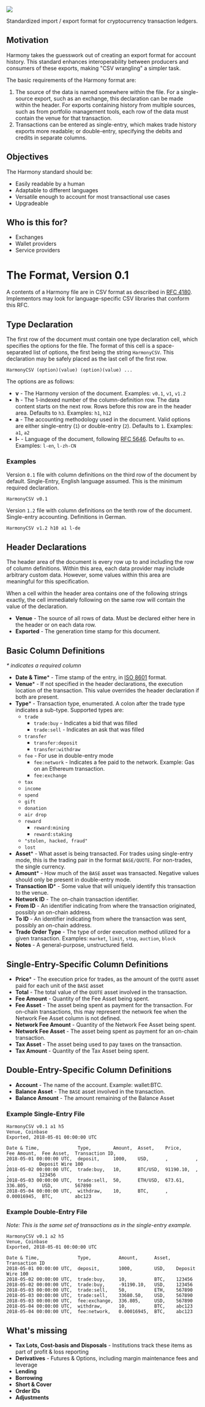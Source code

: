 ![](https://raw.githubusercontent.com/picksco/harmony/master/harmony-logo.png)

Standardized import / export format for cryptocurrency transaction ledgers.

## Motivation

Harmony takes the guesswork out of creating an export format for account history. This standard enhances interoperability between producers and consumers of these exports, making "CSV wrangling" a simpler task.

The basic requirements of the Harmony format are:

1. The source of the data is named somewhere within the file. For a single-source export, such as an exchange, this declaration can be made within the header. For exports containing history from multiple sources, such as from portfolio management tools, each row of the data must contain the venue for that transaction.
2. Transactions can be entered as single-entry, which makes trade history exports more readable; or double-entry, specifying the debits and credits in separate columns.

## Objectives

The Harmony standard should be:

- Easily readable by a human
- Adaptable to different languages
- Versatile enough to account for most transactional use cases
- Upgradeable

## Who is this for?

- Exchanges
- Wallet providers
- Service providers

# The Format, Version 0.1

A contents of a Harmony file are in CSV format as described in [RFC 4180](https://tools.ietf.org/html/rfc4180). Implementors may look for language-specific CSV libraries that conform this RFC.

## Type Declaration

The first row of the document must contain one type declaration cell, which specifies the options for the file. The format of this cell is a space-separated list of options, the first being the string `HarmonyCSV`. This declaration may be safely placed as the last cell of the first row.

    HarmonyCSV (option)(value) (option)(value) ...

The options are as follows:

- **v** - The Harmony version of the document. Examples: `v0.1`, `v1`, `v1.2`
- **h** - The 1-indexed number of the column-definition row. The data content starts on the next row. Rows before this row are in the header area. Defaults to `h3`. Examples: `h1`, `h12`
- **a** - The accounting methodology used in the document. Valid options are either single-entry (`1`) or double-entry (`2`). Defaults to `1`. Examples: `a1`, `a2`
- **l-** - Language of the document, following [RFC 5646](https://tools.ietf.org/html/rfc5646). Defaults to `en`. Examples: `l-en`, `l-zh-CN`

### Examples

Version `0.1` file with column definitions on the third row of the document by default. Single-Entry, English language assumed. This is the minimum required declaration.

    HarmonyCSV v0.1

Version `1.2` file with column definitions on the tenth row of the document. Single-entry accounting. Definitions in German.

    HarmonyCSV v1.2 h10 a1 l-de

## Header Declarations

The header area of the document is every row up to and including the row of column definitions. Within this area, each data provider may include arbitrary custom data. However, some values within this area are meaningful for this specification.

When a cell within the header area contains one of the following strings exactly, the cell immediately following on the same row will contain the value of the declaration.

- **Venue** - The source of all rows of data. Must be declared either here in the header or on each data row.
- **Exported** - The generation time stamp for this document.

## Basic Column Definitions

*\* indicates a required column*

- **Date & Time*** - Time stamp of the entry, in [ISO 8601](https://en.wikipedia.org/wiki/ISO_8601) format.
- **Venue*** - If not specified in the header declarations, the execution location of the transaction. This value overrides the header declaration if both are present.
- **Type*** - Transaction type, enumerated. A colon after the trade type indicates a sub-type. Supported types are:
  - `trade`
    - `trade:buy` - Indicates a bid that was filled
    - `trade:sell` - Indicates an ask that was filled
  - `transfer`
    - `transfer:deposit`
    - `transfer:withdraw`
  - `fee` - For use in double-entry mode
    - `fee:network` - Indicates a fee paid to the network. Example: Gas on an Ethereum transaction.
    - `fee:exchange`
  - `tax`
  - `income`
  - `spend`
  - `gift`
  - `donation`
  - `air drop`
  - `reward`
    - `reward:mining`
    - `reward:staking`
  - `"stolen, hacked, fraud"`
  - `lost`
- **Asset*** - What asset is being transacted. For trades using single-entry mode, this is the trading pair in the format `BASE/QUOTE`. For non-trades, the single currency.
- **Amount*** - How much of the `BASE` asset was transacted. Negative values should only be present in double-entry mode.
- **Transaction ID*** - Some value that will uniquely identify this transaction to the venue.
- **Network ID** - The on-chain transaction identifier.
- **From ID** - An identifier indicating from where the transaction originated, possibly an on-chain address.
- **To ID** - An identifier indicating from where the transaction was sent, possibly an on-chain address.
- **Trade Order Type** - The type of order execution method utilized for a given transaction. Examples: `market`, `limit`, `stop`, `auction`, `block`
- **Notes** - A general-purpose, unstructured field.

## Single-Entry-Specific Column Definitions

- **Price*** - The execution price for trades, as the amount of the `QUOTE` asset paid for each unit of the `BASE` asset
- **Total** - The total value of the `QUOTE` asset involved in the transaction.
- **Fee Amount** - Quantity of the Fee Asset being spent.
- **Fee Asset** - The asset being spent as payment for the transaction. For on-chain transactions, this may represent the network fee when the Network Fee Asset column is not defined.
- **Network Fee Amount** - Quantity of the Network Fee Asset being spent.
- **Network Fee Asset** - The asset being spent as payment for an on-chain transaction.
- **Tax Asset** - The asset being used to pay taxes on the transaction.
- **Tax Amount** - Quantity of the Tax Asset being spent.

## Double-Entry-Specific Column Definitions

- **Account** - The name of the account. Example: wallet:BTC.
- **Balance Asset** - The `BASE` asset involved in the transaction.
- **Balance Amount** - The amount remaining of the Balance Asset

### Example Single-Entry File

```
HarmonyCSV v0.1 a1 h5
Venue, Coinbase
Exported, 2018-05-01 00:00:00 UTC

Date & Time,              Type,        Amount,  Asset,    Price,     Fee Amount,  Fee Asset,  Transaction ID,
2018-05-01 00:00:00 UTC,  deposit,     1000,    USD,      ,          ,            ,           Deposit Wire 100
2018-05-02 00:00:00 UTC,  trade:buy,   10,      BTC/USD,  91190.10,  ,            ,           123456
2018-05-03 00:00:00 UTC,  trade:sell,  50,      ETH/USD,  673.61,    336.805,     USD,        567890
2018-05-04 00:00:00 UTC,  withdraw,    10,      BTC,      ,          0.00016945,  BTC,        abc123
```

### Example Double-Entry File

*Note: This is the same set of transactions as in the single-entry example.*

```
HarmonyCSV v0.1 a2 h5
Venue, Coinbase
Exported, 2018-05-01 00:00:00 UTC

Date & Time,              Type,          Amount,      Asset,  Transaction ID
2018-05-01 00:00:00 UTC,  deposit,       1000,        USD,    Deposit Wire 100
2018-05-02 00:00:00 UTC,  trade:buy,     10,          BTC,    123456
2018-05-02 00:00:00 UTC,  trade:buy,     -91190.10,   USD,    123456
2018-05-03 00:00:00 UTC,  trade:sell,    50,          ETH,    567890
2018-05-03 00:00:00 UTC,  trade:sell,    33680.50,    USD,    567890
2018-05-03 00:00:00 UTC,  fee:exchange,  336.805,     USD,    567890
2018-05-04 00:00:00 UTC,  withdraw,      10,          BTC,    abc123
2018-05-04 00:00:00 UTC,  fee:network,   0.00016945,  BTC,    abc123
```

## What's missing

- **Tax Lots, Cost-basis and Disposals** - Institutions track these items as part of profit & loss reporting
- **Derivatives** - Futures & Options, including margin maintenance fees and leverage
- **Lending**
- **Borrowing**
- **Short & Cover**
- **Order IDs**
- **Adjustments**
